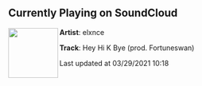 ## Currently Playing on SoundCloud

[<img align="left" width="100" src="https://i1.sndcdn.com/artworks-yfnwNsMzyRiFZy1Z-EF173w-t500x500.jpg">](https://soundcloud.com/prodelxnce/heyhikbye)

**Artist**: elxnce 

**Track**: Hey Hi K Bye (prod. Fortuneswan)

Last updated at 03/29/2021 10:18

